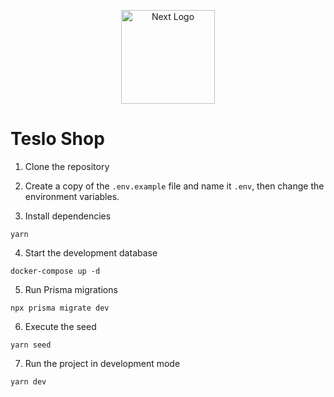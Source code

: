 <p align="center">
  <a href="https://nextjs.org" target="blank"><img src="https://assets.vercel.com/image/upload/v1662130559/nextjs/Icon_light_background.png" alt="Next Logo" width="150" /></a>
</p>

# Teslo Shop

1. Clone the repository

2. Create a copy of the `.env.example` file and name it `.env`, then change the environment variables.

3. Install dependencies

```
yarn
```

4.  Start the development database

```
docker-compose up -d
```

5. Run Prisma migrations

```
npx prisma migrate dev
```

6. Execute the seed

```
yarn seed
```

7. Run the project in development mode

```
yarn dev
```
